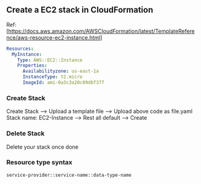 ## Create a EC2 stack in CloudFormation
Ref: [https://docs.aws.amazon.com/AWSCloudFormation/latest/TemplateReference/aws-resource-ec2-instance.html]

```yaml
Resources:
  MyInstance:
    Type: AWS::EC2::Instance
    Properties:
      Availabilityzone: us-east-1a
      InstanceType: t2.micro
      ImageId: ami-0a3c3a20c09d6f377
```

### Create Stack
Create Stack --> Upload a template file --> Upload above code as file.yaml
Stack name: EC2-Instance --> Rest all default --> Create

### Delete Stack
Delete your stack once done

### Resource type syntax
```
service-provider::service-name::data-type-name
```
